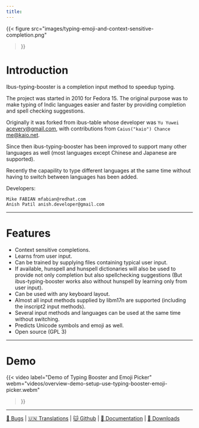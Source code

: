 ```yaml
---
title: 
---
```


{{<
figure src="images/typing-emoji-and-context-sensitive-completion.png"
>}}

# Introduction

Ibus-typing-booster is a completion input method to speedup typing.

The project was started in 2010 for Fedora 15. The original purpose was to make typing of Indic languages easier and faster by providing completion and spell checking suggestions.

Originally it was forked from ibus-table whose developer was ```Yu Yuwei``` acevery@gmail.com, with contributions from ```Caius("kaio") Chance``` me@kaio.net.

Since then ibus-typing-booster has been improved to support many other languages as well (most languages except Chinese and Japanese are supported).

Recently the capapility to type different languages at the same time without having to switch between languages has been added.

Developers:
```
Mike FABIAN mfabian@redhat.com
Anish Patil anish.developer@gmail.com
```

-------------

# Features
* Context sensitive completions.
* Learns from user input.
* Can be trained by supplying files containing typical user input.
* If available, hunspell and hunspell dictionaries will also be used to provide not only completion but also spellchecking suggestions (But ibus-typing-booster works also without hunspell by learning only from user input).
* Can be used with any keyboard layout.
* Almost all input methods supplied by libm17n are supported (including the inscript2 input methods).
* Several input methods and languages can be used at the same time without switching.
* Predicts Unicode symbols and emoji as well.
* Open source (GPL 3)

-------------

# Demo

{{<
video label="Demo of Typing Booster and Emoji Picker"
webm="videos/overview-demo-setup-use-typing-booster-emoji-picker.webm"
>}}

-------------

[🐞 Bugs](https://github.com/mike-fabian/ibus-typing-booster/issues)
|
[🇺🇳 Translations](https://translate.fedoraproject.org/projects/ibus-typing-booster)
|
[🐱 Github](https://github.com/mike-fabian/ibus-typing-booster)
|
[📖 Documentation](https://mike-fabian.github.io/ibus-typing-booster/docs/)
|
[🎁 Downloads](https://mike-fabian.github.io/ibus-typing-booster/downloads/)